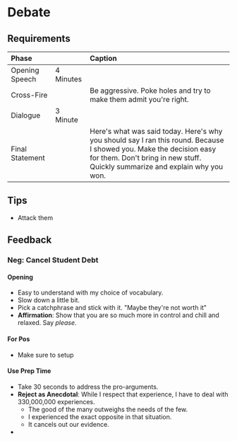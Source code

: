 # Debate

## Requirements

| Phase |  | Caption |
| :--- | :--- | :--- |
| Opening Speech | 4 Minutes |  |
| Cross-Fire |  | Be aggressive. Poke holes and try to make them admit you're right.  |
| Dialogue | 3 Minute |  |
| Final Statement |  | Here's what was said today. Here's why you should say I ran this round. Because I showed you. Make the decision easy for them. Don't bring in new stuff. Quickly summarize and explain why you won. |

## Tips

* Attack them 

## Feedback

### Neg: Cancel Student Debt

#### Opening

* Easy to understand with my choice of vocabulary.
* Slow down a little bit.
* Pick a catchphrase and stick with it. "Maybe they're not worth it"
* **Affirmation**: Show that you are so much more in control and chill and relaxed. Say _please_. 

#### For Pos

* Make sure to setup 

#### Use Prep Time

* Take 30 seconds to address the pro-arguments.
* **Reject as Anecdotal**: While I respect that experience, I have to deal with 330,000,000 experiences. 
  * The good of the many outweighs the needs of the few.
  * I experienced the exact opposite in that situation.
  * It cancels out our evidence.
* 
